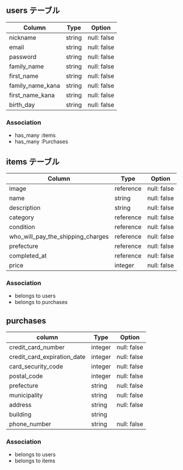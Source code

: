 ## users テーブル

| Column           | Type   | Option      |
| ---------------- | ------ | ----------- |
| nickname         | string | null: false |
| email            | string | null: false |
| password         | string | null: false |
| family_name      | string | null: false |
| first_name       | string | null: false |
| family_name_kana | string | null: false |
| first_name_kana  | string | null: false |
| birth_day        | string | null: false |

### Association

- has_many :items
- has_many :Purchases

## items テーブル

| Column                            | Type      | Option      | 
| ----------------------------------| ----------| ----------- |
| image                             | reference | null: false |
| name                              | string    | null: false |
| description                       | string    | null: false |
| category                          | reference | null: false |
| condition                         | reference | null: false |
| who_will_pay_the_shipping_charges | reference | null: false |
| prefecture                        | reference | null: false |
| completed_at                      | reference | null: false |
| price                             | integer   | null: false |

### Association

- belongs to users
- belongs to purchases

## purchases

| column                      |Type      | Option      |
|---------------------------- |--------- | ------------|
| credit_card_number          | integer  | null: false |
| credit_card_expiration_date | integer  | null: false |
| card_security_code          | integer  | null: false |
| postal_code                 | integer  | null: false |
| prefecture                  | string   | null: false |
| municipality                | string   | null: false |
| address                     | string   | null: false |
| building                    | string   |             |
| phone_number                | string   | null: false |

### Association

- belongs to users
- belongs to items